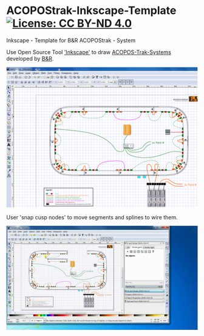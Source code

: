 # ACOPOStrak-Inkscape-Template[![License: CC BY-ND 4.0](https://img.shields.io/badge/License-CC%20BY--ND%204.0-lightgrey.svg)](https://creativecommons.org/licenses/by-nd/4.0/)
Inkscape - Template for B&amp;R ACOPOStrak - System

Use Open Source Tool ['Inkscape'](https://inkscape.org/en/) to draw [ACOPOS-Trak-Systems](https://www.br-automation.com/en/products/versatile-transport-systems/acopostrak/)
developed by [B&amp;R](https://www.br-automation.com).

![Screenshot](https://github.com/hilch/ACOPOStrak-Inkscape-Template/blob/master/Screenshot1.PNG)

User 'snap cusp nodes' to move segments and splines to wire them.

![HowTo](https://github.com/hilch/ACOPOStrak-Inkscape-Template/blob/master/howto.gif)
